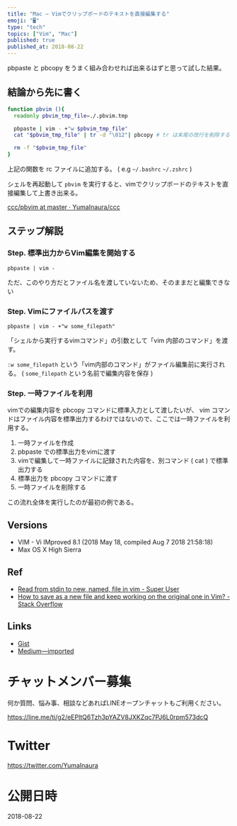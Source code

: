 ```yaml
---
title: "Mac — Vimでクリップボードのテキストを直接編集する"
emoji: "🖥"
type: "tech"
topics: ["Vim", "Mac"]
published: true
published_at: 2018-08-22
---
```


pbpaste と pbcopy をうまく組み合わせれば出来るはずと思って試した結果。

## 結論から先に書く

```sh
function pbvim (){
  readonly pbvim_tmp_file=./.pbvim.tmp

  pbpaste | vim - +"w $pbvim_tmp_file"
  cat "$pbvim_tmp_file" | tr -d "\012"| pbcopy # tr は末尾の改行を削除するため

  rm -f "$pbvim_tmp_file"
}
```

上記の関数を rc ファイルに追加する。 ( e.g `~/.bashrc` `~/.zshrc` )

シェルを再起動して `pbvim` を実行すると、vimでクリップボードのテキストを直接編集して上書き出来る。

[ccc/pbvim at master · YumaInaura/ccc](https://github.com/YumaInaura/ccc/blob/master/source/pbvim)

## ステップ解説

### Step. 標準出力からVim編集を開始する

```
pbpaste | vim -
```

ただ、このやり方だとファイル名を渡していないため、そのままだと編集できない

### Step. Vimにファイルパスを渡す

```
pbpaste | vim - +"w some_filepath"
```

「シェルから実行するvimコマンド」の引数として「vim 内部のコマンド」を渡す。

`:w some_filepath` という「vim内部のコマンド」がファイル編集前に実行される。 ( `some_filepath` という名前で編集内容を保存 )

### Step. 一時ファイルを利用

vimでの編集内容を pbcopy コマンドに標準入力として渡したいが、
vim コマンドはファイル内容を標準出力するわけではないので、ここでは一時ファイルを利用する。

1. 一時ファイルを作成
2. pbpaste での標準出力をvimに渡す
3. vimで編集して一時ファイルに記録された内容を、別コマンド ( cat ) で標準出力する
4. 標準出力を pbcopy コマンドに渡す
5. 一時ファイルを削除する

この流れ全体を実行したのが最初の例である。

## Versions

- VIM - Vi IMproved 8.1 (2018 May 18, compiled Aug  7 2018 21:58:18)
- Max OS X High Sierra

## Ref

- [Read from stdin to new, named, file in vim - Super User](https://superuser.com/questions/421367/read-from-stdin-to-new-named-file-in-vim)
- [How to save as a new file and keep working on the original one in Vim? - Stack Overflow](https://stackoverflow.com/questions/4980168/how-to-save-as-a-new-file-and-keep-working-on-the-original-one-in-vim)

## Links

- [Gist](https://gist.github.com/YumaInaura/6585e10fd96dcf1b0088f20c40cd448e)
- [Medium—imported](https://medium.com/p/2238783e2ad9)








<!-- Update From Qiita API -->

# チャットメンバー募集


何か質問、悩み事、相談などあればLINEオープンチャットもご利用ください。

https://line.me/ti/g2/eEPltQ6Tzh3pYAZV8JXKZqc7PJ6L0rpm573dcQ





# Twitter


https://twitter.com/YumaInaura


<!-- Update From Qiita API -->



# 公開日時

2018-08-22
